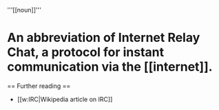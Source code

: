 '''[[noun]]'''

# An abbreviation of Internet Relay Chat, a protocol for instant communication via the [[internet]].

== Further reading ==

* [[w:IRC|Wikipedia article on IRC]]